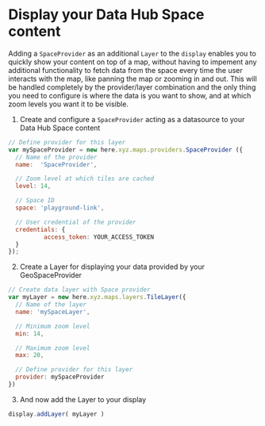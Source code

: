 # Display your Data Hub Space content

Adding a `SpaceProvider` as an additional `Layer` to the `display` enables you to quickly show
your content on top of a map, without having to impement any additional functionality to fetch
data from the space every time the user interacts with the map, like panning the map or zooming
in and out. This will be handled completely by the provider/layer combination and the only
thing you need to configure is where the data is you want to show, and at which zoom levels
you want it to be visible.

1. Create and configure a `SpaceProvider` acting as a datasource to your Data Hub Space content
```javascript
// Define provider for this layer
var mySpaceProvider = new here.xyz.maps.providers.SpaceProvider ({
  // Name of the provider
  name:  'SpaceProvider',

  // Zoom level at which tiles are cached
  level: 14,

  // Space ID
  space: 'playground-link',

  // User credential of the provider
  credentials: {
          access_token: YOUR_ACCESS_TOKEN
  }
});
```

2. Create a Layer for displaying your data provided by your GeoSpaceProvider
```javascript
// Create data layer with Space provider
var myLayer = new here.xyz.maps.layers.TileLayer({
  // Name of the layer
  name: 'mySpaceLayer',

  // Minimum zoom level
  min: 14,

  // Maximum zoom level
  max: 20,

  // Define provider for this layer
  provider: mySpaceProvider
})
```

3. And now add the Layer to your display
```javascript
display.addLayer( myLayer )
```
